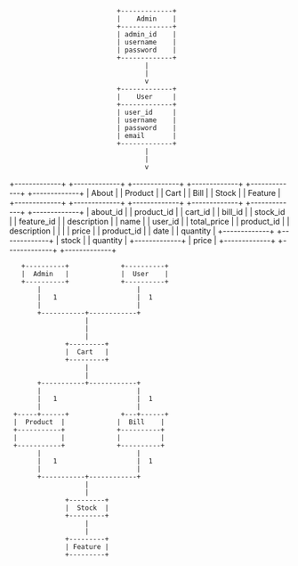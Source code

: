                                +-------------+
                               |    Admin    |
                               +-------------+
                               | admin_id    |
                               | username    |
                               | password    |
                               +-------------+
                                      |
                                      |
                                      v
                               +-------------+
                               |    User     |
                               +-------------+
                               | user_id     |
                               | username    |
                               | password    |
                               | email       |
                               +-------------+
                                      |
                                      |
                                      v
+-------------+     +-------------+      +-------------+     +-------------+     +-------------+     +-------------+
|    About    |     |   Product   |      |    Cart     |     |    Bill     |     |   Stock     |     |   Feature   |
+-------------+     +-------------+      +-------------+     +-------------+     +-------------+     +-------------+
| about_id    |     | product_id  |      | cart_id     |     | bill_id     |     | stock_id    |     | feature_id  |
| description |     | name        |      | user_id     |     | total_price |     | product_id  |     | description |
|             |     | price       |      | product_id  |     | date        |     | quantity    |     +-------------+
+-------------+     | stock       |      | quantity    |     +-------------+     | price       |
                     +-------------+      +-------------+                        +-------------+














       +----------+             +----------+
       |  Admin   |             |  User    |
       +----------+             +----------+
           |                        |
           |   1                    |  1
           |                        |
           +-----------+------------+
                       |
                       |
                       |
                  +---------+
                  |  Cart   |
                  +---------+
                       |
                       |
           +-----------+------------+
           |                        |
           |   1                    |  1
           |                        |
     +-----+------+             +---+------+
     |  Product  |             |  Bill    |
     +-----------+             +----------+
     |           |             |          |
     +-----------+             +----------+
           |                        |
           |   1                    |  1
           |                        |
           +-----------+------------+
                       |
                       |
                  +---------+
                  |  Stock  |
                  +---------+
                       |
                       |
                  +---------+
                  | Feature |
                  +---------+
